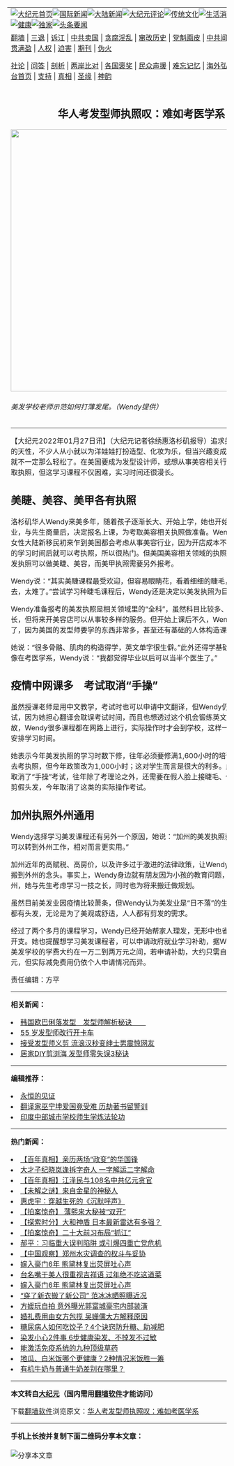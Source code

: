 <a name="1" id="1" target="_blank"></a><span id="1"></span>
<table align=center border="0"><tr><td colspan="2" VALIGN=TOP><a href="https://github.com/ujgisb343/djy/blob/master/gb/nf1351518.md#1"><img src="https://raw.githubusercontent.com/ujgisb343/www/master/t/djy/1.jpg" title="大纪元首页" alt="大纪元首页"></a><a href="https://github.com/ujgisb343/djy/blob/master/gb/n24hr.md#1"><img src="https://raw.githubusercontent.com/ujgisb343/www/master/t/djy/3.jpg" title="国际新闻" alt="国际新闻"></a><a href="https://github.com/ujgisb343/djy/blob/master/gb/nsc413.md#1"><img src="https://raw.githubusercontent.com/ujgisb343/www/master/t/djy/4.jpg" title="大陆新闻" alt="大陆新闻"></a><a href="https://github.com/ujgisb343/djy/blob/master/gb/news392.md#1"><img src="https://raw.githubusercontent.com/ujgisb343/www/master/t/djy/5.jpg" title="大纪元评论" alt="大纪元评论"></a><a href="https://github.com/ujgisb343/djy/blob/master/gb/news2007.md#1"><img src="https://raw.githubusercontent.com/ujgisb343/www/master/t/djy/6.jpg" title="传统文化" alt="传统文化"></a><a href="https://github.com/ujgisb343/djy/blob/master/gb/news2008.md#1"><img src="https://raw.githubusercontent.com/ujgisb343/www/master/t/djy/7.jpg" title="生活消费" alt="生活消费"></a><a href="https://github.com/ujgisb343/djy/blob/master/gb/ncyule.md#1"><img src="https://raw.githubusercontent.com/ujgisb343/www/master/t/djy/8.jpg" title="娱乐休闲" alt="娱乐休闲"></a><a href="https://github.com/ujgisb343/djy/blob/master/gb/nsc1002.md#1"><img src="https://raw.githubusercontent.com/ujgisb343/www/master/t/djy/9.jpg" title="健康" alt="健康"></a><a href="https://github.com/ujgisb343/djy/blob/master/gb/nf6092.md#1"><img src="https://raw.githubusercontent.com/ujgisb343/www/master/t/djy/10a.jpg" title="独家" alt="独家"></a><a href="https://github.com/ujgisb343/djy/blob/master/gb/nf4514.md#1"><img src="https://raw.githubusercontent.com/ujgisb343/www/master/t/djy/12a.jpg" title="头条要闻" alt="头条要闻"></a></td></tr>
<tr><td colspan="2" VALIGN=TOP><a target="_blank" href="https://github.com/ujgisb343/www/blob/master/README.md?zsrh#1">翻墙</a> | <a target="_blank" href="https://github.com/ujgisb343/djy/blob/master/gb/nf5657.md#1">三退</a> | <a target="_blank" href="https://github.com/ujgisb343/djy/blob/master/gb/nf6124.md#1">诉江</a> | <a target="_blank" href="https://github.com/ujgisb343/djy/blob/master/gb/nf1176117.md#1">中共卖国</a> | <a target="_blank" href="https://github.com/ujgisb343/djy/blob/master/gb/nf5773.md#1">贪腐淫乱</a> | <a target="_blank" href="https://github.com/ujgisb343/djy/blob/master/gb/nf1176115.md#1">窜改历史</a> | <a target="_blank" href="https://github.com/ujgisb343/djy/blob/master/gb/nf1176107.md#1">党魁画皮</a> | <a target="_blank" href="https://github.com/ujgisb343/djy/blob/master/gb/nf1320400.md#1">中共间谍</a> | <a target="_blank" href="https://github.com/ujgisb343/djy/blob/master/gb/nf1176114.md#1">破坏传统</a> | <a target="_blank" href="https://github.com/ujgisb343/ntdtv/blob/master/gb/prog447_1.md#1">恶贯满盈</a> | <a target="_blank" href="https://github.com/ujgisb343/djy/blob/master/gb/ncid278.md#1">人权</a> | <a target="_blank" href="https://github.com/ujgisb343/djy/blob/master/gb/nf1176111.md#1">迫害</a> | <a target="_blank" href="https://gitlab.com/szzdlab/mh-qikan/blob/master/README.md#1">期刊</a> | <a target="_blank" href="https://github.com/ujgisb343/djy/blob/master/gb/nf5562.md#1">伪火</a></p><p><a target="_blank" href="https://github.com/ujgisb343/djy/blob/master/gb/9p.md#1">社论</a> | <a target="_blank" href="https://github.com/ujgisb343/djy/blob/master/gb/nf4378.md#1">问答</a> | <a target="_blank" href="https://github.com/ujgisb343/djy/blob/master/gb/nf5792.md#1">剖析</a> | <a target="_blank" href="https://github.com/ujgisb343/djy/blob/master/gb/nf5735.md#1">两岸比对</a> | <a target="_blank" href="https://github.com/ujgisb343/djy/blob/master/gb/nf6119.md#1">各国褒奖</a> | <a target="_blank" href="https://github.com/ujgisb343/djy/blob/master/gb/nf6120.md#1">民众声援</a> | <a target="_blank" href="https://github.com/ujgisb343/djy/blob/master/gb/nf1188594.md#1">难忘记忆</a> | <a target="_blank" href="https://github.com/ujgisb343/djy/blob/master/gb/nf3180.md#1">海外弘传</a> | <a target="_blank" href="https://github.com/ujgisb343/djy/blob/master/gb/nf5410.md#1">万人上访</a> | <a target="_blank" href="https://github.com/ujgisb343/www/blob/master/README.md?zsrh#1">平台首页</a> | <a target="_blank" href="https://github.com/ujgisb343/djy/blob/master/gb/nf4386.md#1">支持</a> | <a target="_blank" href="https://github.com/ujgisb343/djy/blob/master/gb/nf4389.md#1">真相</a> | <a target="_blank" href="https://github.com/ujgisb343/djy/blob/master/gb/nf5790.md#1">圣缘</a> | <a target="_blank" href="https://github.com/ujgisb343/djy/blob/master/gb/nf4786.md#1">神韵</a></td></tr>
<tr><td VALIGN=TOP width="626"><h2 align=center>华人考发型师执照叹：难如考医学系</h2>
<img width="600" src="https://i.epochtimes.com/assets/uploads/2022/01/id13532175-ba342ce8fcf36476b8a49262b36d2d36-600x400.jpg" />
<h6>美发学校老师示范如何打薄发尾。（Wendy提供）
</h6>
<hr>
	<p>【大纪元2022年01月27日讯】（大纪元记者徐绣惠洛杉矶报导）追求美好事物是人的天性，不少人从小就以为洋娃娃打扮造型、化妆为乐，但当兴趣变成一种职业，可就不一定那么轻松了。在美国要成为发型设计师，或想从事美容相关行业，就必须考取执照，但这学习课程不仅困难，实习时间还很漫长。</p>
<h2>美睫、美容、美甲各有执照</h2>
<p>洛杉矶<ahref="https://github.com/ujgisb343/djy/blob/master/gb/tag/%E5%8D%8E%E4%BA%BA.md#1">华人</a>Wendy来美多年，随着孩子逐渐长大、开始上学，她也开始计划二度就业，与先生商量后，决定报名上课，为考取美容相关执照做准备。Wendy表示，许多女性大陆新移民初来乍到美国都会考虑从事<ahref="https://github.com/ujgisb343/djy/blob/master/gb/tag/%E7%BE%8E%E5%AE%B9%E8%A1%8C%E4%B8%9A.md#1">美容行业</a>，因为开店成本不高，约10个月的学习时间后就可以考执照，所以很热门。但美国美容相关领域的执照分得很细，<ahref="https://github.com/ujgisb343/djy/blob/master/gb/tag/%E7%BE%8E%E5%8F%91%E6%89%A7%E7%85%A7.md#1">美发执照</a>可以做美睫、美容，而美甲执照需要另外报考。</p>
<p>Wendy说：“其实美睫课程最受欢迎，但容易眼睛花，看着细细的睫毛，一根根种上去，太难了。”尝试学习种睫毛课程后，Wendy还是决定以<ahref="https://github.com/ujgisb343/djy/blob/master/gb/tag/%E7%BE%8E%E5%8F%91%E6%89%A7%E7%85%A7.md#1">美发执照</a>为目标。</p>
<p>Wendy准备报考的美发执照是相关领域里的“全科”，虽然科目比较多、培训时间比较长，但将来开美容店可以从事较多样的服务。但开始上课后不久，Wendy就有点后悔了，因为美国的发型师要学的东西非常多，甚至还有基础的人体构造课程。</p>
<p>她说：“很多骨骼、肌肉的构造得学，英文单字很生僻。”此外还得学基础化学，根本就像在考医学系，Wendy说：“我都觉得毕业以后可以当半个医生了。”</p>
<h2>疫情中网课多　考试取消“手操”</h2>
<p>虽然授课老师是用中文教学，考试时也可以申请中文翻译，但Wendy仍想以英文应试，因为她担心翻译会耽误考试时间，而且也想透过这个机会锻练英文。因为疫情缘故，Wendy很多课程都在网路上进行，实际操作时才会到学校，这样一来也更方便她安排学习时间。</p>
<p>她表示今年美发执照的学习时数下修，往年必须要修满1,600小时的培训时间，才能去考执照，但今年政策改为1,000小时；这对学生而言是很大的利多。此外，今年也取消了“手操”考试，往年除了考理论之外，还需要在假人脸上接睫毛、做美容，或是剪假头发，今年取消了这类的实际操作考试。</p>
<h2><ahref="https://github.com/ujgisb343/djy/blob/master/gb/tag/%E5%8A%A0%E5%B7%9E%E6%89%A7%E7%85%A7.md#1">加州执照</a>外州通用</h2>
<p>Wendy选择学习美发课程还有另外一个原因，她说：“加州的美发执照获取一年后就可以转到外州工作，相对而言更实用。”</p>
<p>加州近年的高赋税、高房价，以及许多过于激进的法律政策，让Wendy一家人也萌生搬到外州的念头。事实上，Wendy身边就有朋友因为小孩的教育问题，举家搬迁到外州，她与先生考虑学习一技之长，同时也为将来搬迁做规划。</p>
<p>虽然目前美发业因疫情比较萧条，但Wendy认为美发业是“日不落”的生意，因为人人都有头发，无论是为了美观或舒适，人人都有剪发的需求。</p>
<p>经过了两个多月的课程学习，Wendy已经开始帮家人理发，无形中也省下了一笔家庭开支。她也提醒想学习美发课程者，可以申请政府就业学习补助，据Wendy所知一般美发学校的学费大约在一万二到两万元之间，若申请补助，大约只需自付七、八千元，但实际减免费用仍依个人申请情况而异。</p>
<p>责任编辑：方平</p>
	
<hr>


<strong>相关新闻：</strong>
<li><a href="https://github.com/ujgisb343/djy/blob/master/gb/19/6/11/n11314798.md#1">韩国欧巴俐落发型　发型师解析秘诀　　</a></li>
<li><a href="https://github.com/ujgisb343/djy/blob/master/gb/20/6/21/n12202602.md#1">55 岁发型师改行开卡车</a></li>
<li><a href="https://github.com/ujgisb343/djy/blob/master/gb/21/2/2/n12727425.md#1">接受发型师义剪 流浪汉秒变绅士男震惊网友</a></li>
<li><a href="https://github.com/ujgisb343/djy/blob/master/gb/21/7/12/n13084231.md#1">居家DIY剪浏海 发型师零失误3秘诀</a></li>
<hr>


<strong>编辑推荐：</strong>
<li><a href="https://github.com/upjkzu3674/www/blob/master/README.md?dfh#9" target="_blank">永恒的见证</a></li><li><a href="https://github.com/tsiac2612/djy/blob/master/gb/19/8/26/n11478084.md#1" target="_blank">翻译家巫宁坤爱国竟受难 历劫著书留警训</a></li><li><a href="https://github.com/tsiac2612/djy/blob/master/gb/19/8/27/n11480776.md#1" target="_blank">印度中部城市学校师生学炼法轮功</a></li>
<hr>

<strong>热门新闻：</strong>
<li><a href="https://github.com/vhizyf3565/djy/blob/master/gb/22/1/21/n13521022.md#1">【百年真相】亲历两场“政变”的华国锋</a></li>
<li><a href="https://github.com/vhizyf3565/djy/blob/master/gb/22/1/18/n13512024.md#1">大才子纪晓岚逢拆字奇人 一字解运二字解命</a></li>
<li><a href="https://github.com/vhizyf3565/djy/blob/master/gb/22/1/21/n13519237.md#1">【百年真相】江泽民与108名中共亿元贪官</a></li>
<li><a href="https://github.com/vhizyf3565/djy/blob/master/gb/22/1/20/n13518546.md#1">【未解之谜】来自金星的神秘人</a></li>
<li><a href="https://github.com/vhizyf3565/djy/blob/master/gb/22/1/19/n13516514.md#1">惠虎宇：穿越生死的《沉默呼声》</a></li>
<li><a href="https://github.com/vhizyf3565/djy/blob/master/gb/22/1/25/n13528660.md#1">【拍案惊奇】 薄熙来大秘被“双开”</a></li>
<li><a href="https://github.com/vhizyf3565/djy/blob/master/gb/22/1/24/n13526663.md#1">【探索时分】大和神盾 日本最新雷达有多强？</a></li>
<li><a href="https://github.com/vhizyf3565/djy/blob/master/gb/22/1/26/n13531058.md#1">【拍案惊奇】二十大前习布局“抓江”</a></li>
<li><a href="https://github.com/vhizyf3565/djy/blob/master/gb/22/1/24/n13526988.md#1">郝平：习临重大误判陷阱 或引爆四重亡党危机</a></li>
<li><a href="https://github.com/vhizyf3565/djy/blob/master/gb/22/1/24/n13524869.md#1">【中国观察】郑州水灾调查的权斗与妥协</a></li>
<li><a href="https://github.com/vhizyf3565/djy/blob/master/gb/22/1/23/n13524533.md#1">嫁入豪门6年 熊黛林复出荧屏吐心声</a></li>
<li><a href="https://github.com/vhizyf3565/djy/blob/master/gb/22/1/23/n13524703.md#1">台名嘴于美人很重视吉祥语 过年绝不吃这道菜</a></li>
<li><a href="https://github.com/vhizyf3565/djy/blob/master/gb/22/1/23/n13524533.md#1">嫁入豪门6年 熊黛林复出荧屏吐心声</a></li>
<li><a href="https://github.com/vhizyf3565/djy/blob/master/gb/22/1/23/n13524591.md#1">“穿了新衣搬了新公司” 范冰冰晒照曝近况</a></li>
<li><a href="https://github.com/vhizyf3565/djy/blob/master/gb/22/1/24/n13527028.md#1">方媛玩自拍 意外曝光郭富城豪宅内部装潢</a></li>
<li><a href="https://github.com/vhizyf3565/djy/blob/master/gb/22/1/24/n13526911.md#1">婚礼费用由女方包揽 吴姗儒大方解释原因</a></li>
<li><a href="https://github.com/vhizyf3565/djy/blob/master/gb/22/1/24/n13526706.md#1">糖尿病人如何吃饺子？4个诀窍防升糖、助减肥</a></li>
<li><a href="https://github.com/vhizyf3565/djy/blob/master/gb/22/1/21/n13520927.md#1">染发小心2件事 6步健康染发、不掉发不过敏</a></li>
<li><a href="https://github.com/vhizyf3565/djy/blob/master/gb/22/1/25/n13528477.md#1">能激活免疫系统的九种顶级草药</a></li>
<li><a href="https://github.com/vhizyf3565/djy/blob/master/gb/21/12/29/n13466212.md#1">地瓜、白米饭哪个更健康？2种情况米饭胜一筹</a></li>
<li><a href="https://github.com/vhizyf3565/djy/blob/master/gb/22/1/24/n13526294.md#1">有机牛奶与普通牛奶差别在哪里？</a></li>
<hr>

<strong>本文转自<a href="https://www.epochtimes.com">大纪元</a>（国内需用<a href="https://github.com/ujgisb343/www/blob/master/README.md#8">翻墙软件</a>才能访问）</strong><p>下载<a href="https://github.com/ujgisb343/www/blob/master/README.md#8">翻墙软件</a>浏览原文：<a href="https://www.epochtimes.com/gb/22/1/27/n13532156.htm">华人考发型师执照叹：难如考医学系</a></p><hr>

<strong>手机上长按并复制下面二维码分享本文章：</strong><br><br><img src="https://chart.apis.google.com/chart?cht=qr&chs=240x240&choe=UTF-8&chld=M|2&chl=https://github.com/ujgisb343/djy/blob/master/gb/22/1/27/n13532156.md%231" title="分享本文章"></td><td VALIGN=TOP><a href="https://github.com/ujgisb343/djy/blob/master/gb/16/1/21/n4622075.md?dfh#1" target="_blank"><img src="https://raw.githubusercontent.com/ujgisb343/djy/master/gb/300/wei-f1.jpg" title="中共的伪火骗局"  alt="中共的伪火骗局"></a><br><a href="https://github.com/ujgisb343/www/blob/master/README.md?dfh#9" target="_blank"><img src="https://raw.githubusercontent.com/ujgisb343/djy/master/gb/300/yong-h.jpg" title="永恒的见证"  alt="永恒的见证"></a><br><a href="https://github.com/ujgisb343/djy/blob/master/gb/13/9/29/n3974789.md?dfh#1" target="_blank"><img src="https://raw.githubusercontent.com/ujgisb343/djy/master/gb/300/shang-lnz.jpg" title="善良女子被中共投男牢"  alt="善良女子被中共投男牢"></a><br><a href="https://github.com/ujgisb343/djy/blob/master/gb/16/3/16/n4663449.md?dfh#1" target="_blank"><img src="https://raw.githubusercontent.com/ujgisb343/djy/master/gb/300/huo-z3.jpg" title="警卫目击活摘器官"  alt="警卫目击活摘器官"></a><br><a href="https://github.com/ujgisb343/djy/blob/master/gb/16/8/7/n8177641.md?dfh#1" target="_blank"><img src="https://raw.githubusercontent.com/ujgisb343/djy/master/gb/300/huo-z4.jpg" title="证人描述活摘恐怖"  alt="证人描述活摘恐怖"></a><br><a href="https://github.com/ujgisb343/djy/blob/master/gb/10/4/19/n2881569.md?dfh#1" target="_blank"><img src="https://raw.githubusercontent.com/ujgisb343/djy/master/gb/300/huo-z1.jpg" title="揭开活摘器官黑幕"  alt="揭开活摘器官黑幕"></a><br><a href="https://github.com/ujgisb343/djy/blob/master/gb/10/11/7/n3077476.md?dfh#1" target="_blank"><img src="https://raw.githubusercontent.com/ujgisb343/djy/master/gb/300/ma-ks.jpg" title="马克思的成魔之路"  alt="马克思的成魔之路"></a><br><a href="https://github.com/ujgisb343/djy/blob/master/gb/14/6/9/n4173977.md?dfh#1" target="_blank"><img src="https://raw.githubusercontent.com/ujgisb343/djy/master/gb/300/chang-zs.jpg" title="藏字石 蕴天机"  alt="藏字石 蕴天机"></a><br><a href="https://github.com/ujgisb343/djy/blob/master/gb/18/5/10/n10381511.md?dfh#1" target="_blank"><img src="https://raw.githubusercontent.com/ujgisb343/djy/master/gb/300/st1.jpg" title="关注三亿人三退"  alt="关注三亿人三退"></a><br><a href="https://github.com/ujgisb343/djy/blob/master/gb/18/3/21/n10237682.md?dfh#1" target="_blank"><img src="https://raw.githubusercontent.com/ujgisb343/djy/master/gb/300/jie-t.jpg" title="解体中共复兴中华"  alt="解体中共复兴中华"></a><br><a href="https://github.com/ujgisb343/djy/blob/master/gb/9/2/9/n2422991.md?dfh#1" target="_blank"><img src="https://raw.githubusercontent.com/ujgisb343/djy/master/gb/300/gao-zs.jpg" title="中共迫害良心律师"  alt="中共迫害良心律师"></a><br><a href="https://github.com/ujgisb343/djy/blob/master/gb/18/12/9/n10900044.md?dfh#1" target="_blank"><img src="https://raw.githubusercontent.com/ujgisb343/djy/master/gb/300/sj1.jpg" title="三百多万人举报江泽民"  alt="三百多万人举报江泽民"></a><br><a href="https://github.com/ujgisb343/djy/blob/master/gb/18/8/28/n10672014.md?dfh#1" target="_blank"><img src="https://raw.githubusercontent.com/ujgisb343/djy/master/gb/300/sj2.jpg" title="这些官员为何起诉江泽民"  alt="这些官员为何起诉江泽民"></a><br><a href="https://github.com/ujgisb343/djy/blob/master/gb/8/12/18/n2367165.md?dfh#1" target="_blank"><img src="https://raw.githubusercontent.com/ujgisb343/djy/master/gb/300/liangan.jpg" title="海峡两岸的强烈对比"  alt="海峡两岸的强烈对比"></a><br><a href="https://github.com/ujgisb343/djy/blob/master/gb/15/12/10/n4593139.md?dfh#1" target="_blank"><img src="https://raw.githubusercontent.com/ujgisb343/djy/master/gb/300/jia-ndzl.jpg" title="加拿大总理的贺信"  alt="加拿大总理的贺信"></a><br><a href="https://github.com/ujgisb343/djy/blob/master/gb/11/6/17/n3289382.md?dfh#1" target="_blank"><img src="https://raw.githubusercontent.com/ujgisb343/djy/master/gb/300/xiao-wd.jpg" title="探寻真相兼听则明"  alt="探寻真相兼听则明"></a><br><a href="https://github.com/ujgisb343/djy/blob/master/gb/18/10/27/n10812623.md?dfh#1" target="_blank"><img src="https://raw.githubusercontent.com/ujgisb343/djy/master/gb/300/yindu.jpg" title="印度媒体报道东方"  alt="印度媒体报道东方"></a><br><a href="https://github.com/ujgisb343/djy/blob/master/gb/18/6/9/n10469652.md?dfh#1" target="_blank"><img src="https://raw.githubusercontent.com/ujgisb343/djy/master/gb/300/xie-j.jpg" title="不一样的海外校园"  alt="不一样的海外校园"></a><br><a href="https://github.com/ujgisb343/djy/blob/master/gb/7/4/5/n1669415.md?dfh#1" target="_blank"><img src="https://raw.githubusercontent.com/ujgisb343/djy/master/gb/300/li-up.jpg" title="从大师到徒弟的传奇"  alt="从大师到徒弟的传奇"></a><br><a href="https://github.com/ujgisb343/djy/blob/master/gb/17/5/26/n9191512.md?dfh#1" target="_blank"><img src="https://raw.githubusercontent.com/ujgisb343/djy/master/gb/300/zfl2.jpg" title="亿万人与东方一本奇书"  alt="亿万人与东方一本奇书"></a><br><a href="https://github.com/ujgisb343/djy/blob/master/gb/13/11/27/n4020290.md?dfh#1" target="_blank"><img src="https://raw.githubusercontent.com/ujgisb343/djy/master/gb/300/zhen-h.jpg" title="大陆见不到的震撼场面"  alt="大陆见不到的震撼场面"></a><br><a href="https://github.com/ujgisb343/djy/blob/master/gb/15/7/17/n4482910.md?dfh#1" target="_blank"><img src="https://raw.githubusercontent.com/ujgisb343/djy/master/gb/300/dalu-sk.jpg" title="人心向善 大陆当初盛况"  alt="人心向善 大陆当初盛况"></a><br><a href="https://github.com/ujgisb343/djy/blob/master/gb/19/1/5/n10955468.md?dfh#1" target="_blank"><img src="https://raw.githubusercontent.com/ujgisb343/djy/master/gb/300/zfl1.jpg" title="追寻真理 这书讲什么"  alt="追寻真理 这书讲什么"></a><br><a href="https://github.com/ujgisb343/www/blob/master/README.md?dfh#1" target="_blank"><img src="https://raw.githubusercontent.com/ujgisb343/djy/master/gb/300/fq1.jpg" title="下载免费翻墙软件"  alt="下载免费翻墙软件"></a><br></td></tr></table>

